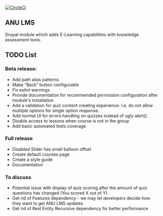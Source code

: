 [![CircleCI](https://circleci.com/gh/systemseed/anu_lms/tree/2.x.svg?style=svg)](https://circleci.com/gh/systemseed/anu_lms/tree/2.x)

## ANU LMS

Drupal module which adds E-Learning capabilities with knowledge assessment tools.

## TODO List

### Beta release:
* Add path alias patterns
* Make “Back” button configurable
* Fix eslint warnings
* Provide documentation for recommended permission configuration after module's installation
* Add a validation for quiz content creating experience. I.e. do not allow multiple options for single option response.
* Add normal UI for errors handling on quizzes instead of ugly alert().
* Disable access to lessons when course is not in the group
* Add basic automated tests coverage

### Full release
* Disabled Slider has small balloon offset
* Create default courses page
* Create a style guide
* Documentation

### To discuss
* Potential issue with display of quiz scoring after the amount of quiz questions has changed (You scored X out of Y).
* Get rid of Features dependency - we may let developers decide how they want to get ANU LMS updates
* Get rid of Rest Entity Recursive dependency for better performance
